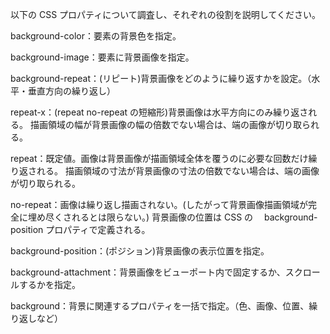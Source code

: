 以下の CSS プロパティについて調査し、それぞれの役割を説明してください。

background-color：要素の背景色を指定。

background-image：要素に背景画像を指定。

background-repeat：(リピート)背景画像をどのように繰り返すかを設定。（水平・垂直方向の繰り返し）

repeat-x：(repeat no-repeat の短縮形)背景画像は水平方向にのみ繰り返される。
描画領域の幅が背景画像の幅の倍数でない場合は、端の画像が切り取られる。

repeat：既定値。画像は背景画像が描画領域全体を覆うのに必要な回数だけ繰り返される。
描画領域の寸法が背景画像の寸法の倍数でない場合は、端の画像が切り取られる。

no-repeat：画像は繰り返し描画されない。(したがって背景画像描画領域が完全に埋め尽くされるとは限らない。)
背景画像の位置は CSS の　 background-position プロパティで定義される。

background-position：(ポジション)背景画像の表示位置を指定。

background-attachment：背景画像をビューポート内で固定するか、スクロールするかを指定。

background：背景に関連するプロパティを一括で指定。（色、画像、位置、繰り返しなど）

